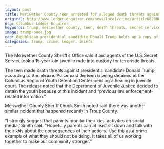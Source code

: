 ```yaml
---
layout: post
title: Meriwether County teen arrested for alleged death threats against Donald Trump
original: http://www.ledger-enquirer.com/news/local/crime/article68288637.html
org: Columbus Ledger-Enquirer
keywords: trump, meriwether county, teen, death threats, secret service
image: trump-book.jpg
cap: Republican presidential candidate Donald Trump holds up a copy of his 1987 book during a town hall event. (Mary Schwalm - AP)
categories: trump, crime, ledger, briefs
---
```


The Meriwether County Sheriff’s Office said it and agents of the U.S. Secret Service took a 15-year-old juvenile male into custody for terroristic threats.

<!--break-->

The teen made death threats against presidential candidate Donald Trump, according to the release. Police said the teen is being detained at the Columbus Regional Youth Detention Center pending a hearing in juvenile court. The release noted that the Department of Juvenile Justice decided to detain the youth because of this incident and “previous law enforcement-related information.”

Meriwether County Sheriff Chuck Smith noted said there was another similar incident that happened recently in Troup County.

“I strongly suggest that parents monitor their kids’ activities on social media,” Smith said. “Hopefully parents can at least sit down and talk with their kids about the consequences of their actions. Use this as a prime example of what they should not be doing. It takes all of us working together to make our community stronger.”